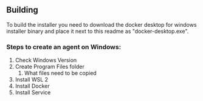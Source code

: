 ## Building

To build the installer you need to download the docker desktop for windows installer binary and place it next to this readme as "docker-desktop.exe".

### Steps to create an agent on Windows:

1) Check Windows Version
2) Create Program Files folder
    1) What files need to be copied
3) Install WSL 2
4) Install Docker
5) Install Service


